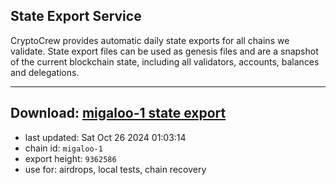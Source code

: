 ## State Export Service
CryptoCrew provides automatic daily state exports for all chains we validate. State export files can be used as genesis files and are a snapshot of the current blockchain state, including all validators, accounts, balances and delegations.

---
**Download: [migaloo-1 state export](https://dl-eu2.ccvalidators.com/SERVICE/migaloo/migaloo-1_export_9362586.json)**
---

- last updated: Sat Oct 26 2024 01:03:14
- chain id: `migaloo-1`
- export height: `9362586`
- use for: airdrops, local tests, chain recovery
